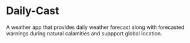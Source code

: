 # Daily-Cast
A weather app that provides daily weather forecast along with forecasted warnings during natural calamities and suppport global location.
